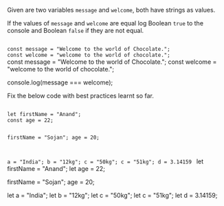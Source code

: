 Given are two variables
`message` and `welcome`,
both have strings as
values.

If the values of `message`
and `welcome` are equal
log Boolean `true` to the
console and Boolean `false`
if they are not equal.

<codeblock language="javascript" type="exercise" testMode="fixedInput" showSolution="false">
<code>
const message = "Welcome to the world of Chocolate.";
const welcome = "welcome to the world of chocolate.";
</code>
<solution>
const message = "Welcome to the world of Chocolate.";
const welcome = "welcome to the world of chocolate.";

console.log(message === welcome);
</solution>
</codeblock>

Fix the below code with
best practices learnt so
far.

<codeblock language="javascript" type="exercise" testMode="fixedInput" showSolution="false">
<code>
let firstName = "Anand";
const age = 22;

firstName = "Sojan";
age = 20;

a = "India";
b = "12kg";
c = "50kg";
c = "51kg";
d = 3.14159
</code>
<solution>
let firstName = "Anand";
let age = 22;

firstName = "Sojan";
age = 20;

let a = "India";
let b = "12kg";
let c = "50kg";
let c = "51kg";
let d = 3.14159;
</solution>
</codeblock>  
